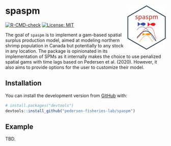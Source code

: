 
<!-- README.md is generated from README.Rmd. Please edit that file -->

# spaspm <img src='man/figures/logo.png' align="right" height="139" />

<!-- badges: start -->

[![R-CMD-check](https://github.com/pedersen-fisheries-lab/spaspm/workflows/R-CMD-check/badge.svg)](https://github.com/pedersen-fisheries-lab/spaspm/actions)
[![License:
MIT](https://img.shields.io/badge/License-MIT-yellow.svg)](https://opensource.org/licenses/MIT)
<!-- badges: end -->

The goal of `spaspm` is to implement a gam-based spatial surplus
production model, aimed at modeling northern shrimp population in Canada
but potentially to any stock in any location. The package is opinionated
in its implementation of SPMs as it internally makes the choice to use
penalized spatial gams with time lags based on Pedersen et al. (2020).
However, it also aims to provide options for the user to customize their
model.

## Installation

<!-- You can install the released version of spaspm from [CRAN](https://CRAN.R-project.org) with: -->

<!-- ``` r -->

<!-- install.packages("spaspm") -->

<!-- ``` -->

You can install the development version from
[GitHub](https://github.com/) with:

``` r
# install.packages("devtools")
devtools::install_github("pedersen-fisheries-lab/spaspm")
```

## Example

TBD.

